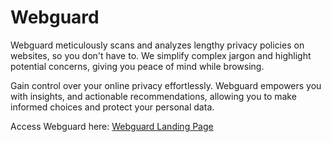 # Webguard

Webguard meticulously scans and analyzes lengthy privacy policies on websites, so you don't have to. We simplify complex jargon and highlight potential concerns, giving you peace of mind while browsing.

Gain control over your online privacy effortlessly. Webguard empowers you with insights, and actionable recommendations, allowing you to make informed choices and protect your personal data.

Access Webguard here: [Webguard Landing Page](cutt.ly/webguard)

